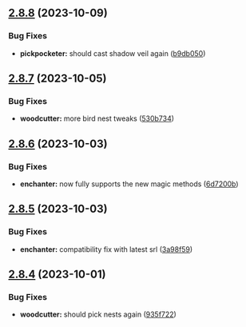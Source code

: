 ## [2.8.8](https://github.com/Torwent/wasp-free/compare/v2.8.7...v2.8.8) (2023-10-09)


### Bug Fixes

* **pickpocketer:** should cast shadow veil again ([b9db050](https://github.com/Torwent/wasp-free/commit/b9db05096c8652b7f09d831c42c51ddc462e66dc))



## [2.8.7](https://github.com/Torwent/wasp-free/compare/v2.8.6...v2.8.7) (2023-10-05)


### Bug Fixes

* **woodcutter:** more bird nest tweaks ([530b734](https://github.com/Torwent/wasp-free/commit/530b73497be783b9e72ea39507c0ff46bb3b4451))



## [2.8.6](https://github.com/Torwent/wasp-free/compare/v2.8.5...v2.8.6) (2023-10-03)


### Bug Fixes

* **enchanter:** now fully supports the new magic methods ([6d7200b](https://github.com/Torwent/wasp-free/commit/6d7200b2e0d6e1b0a0e0d77d99f062fde434b6ab))



## [2.8.5](https://github.com/Torwent/wasp-free/compare/v2.8.4...v2.8.5) (2023-10-03)


### Bug Fixes

* **enchanter:** compatibility fix with latest srl ([3a98f59](https://github.com/Torwent/wasp-free/commit/3a98f59007bf3893d2a3f36715d7fd40faa4b60c))



## [2.8.4](https://github.com/Torwent/wasp-free/compare/v2.8.3...v2.8.4) (2023-10-01)


### Bug Fixes

* **woodcutter:** should pick nests again ([935f722](https://github.com/Torwent/wasp-free/commit/935f722fb227f508d7a42dec5c32a01ff55a80f0))




